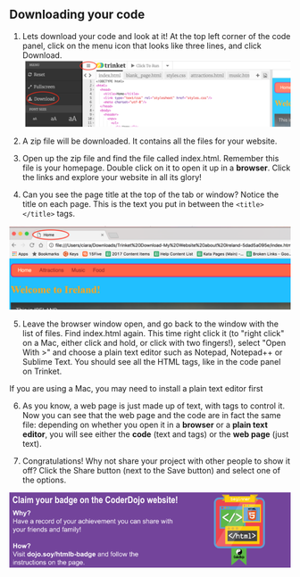 ## Downloading your code

1. Lets download your code and look at it! At the top left corner of the code panel, click on the menu icon that looks like three lines, and click Download. 
  ![](images/DownloadMenuCircled.png)

2. A zip file will be downloaded. It contains all the files for your website. 

3. Open up the zip file and find the file called index.html. Remember this file is your homepage. Double click on it to open it up in a **browser**. Click the links and explore your website in all its glory!
4. Can you see the page title at the top of the tab or window? Notice the title on each page. This is the text you put in between the `<title> </title>` tags.

  ![](images/LocalFileWindowTitle.png)

5. Leave the browser window open, and go back to the window with the list of files. Find index.html again. This time right click it \(to "right click" on a Mac, either click and hold, or click with two fingers!\), select "Open With &gt;" and choose a plain text editor such as Notepad, Notepad++ or Sublime Text. You should see all the HTML tags, like in the code panel on Trinket.

  If you are using a Mac, you may need to install a plain text editor first

6. As you know, a web page is just made up of text, with tags to control it. Now you can see that the web page and the code are in fact the same file: depending on whether you open it in a **browser** or a **plain text editor**, you will see either the **code** \(text and tags\) or the **web page** \(just text\).

7. Congratulations! Why not share your project with other people to show it off? Click the Share button (next to the Save button) and select one of the options.

![](images/badge-footer-image-html-beginner.png)



